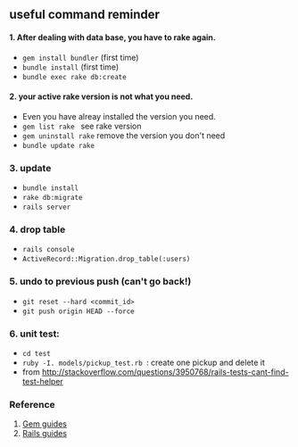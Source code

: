 ## useful command reminder

#### 1. After dealing with data base, you have to rake again. 
  * `gem install bundler` (first time)
  * `bundle install` (first time)
  * `bundle exec rake db:create`

#### 2. your active rake version is not what you need. 
  * Even you have alreay installed the version you need.
  * `gem list rake ` see rake version
  * `gem uninstall rake` remove the version you don't need 
  * `bundle update rake`


### 3. update
  * `bundle install`
  * `rake db:migrate`
  * `rails server`

### 4. drop table
  * `rails console`
  * `ActiveRecord::Migration.drop_table(:users)`

### 5. undo to previous push (can't go back!)
  * `git reset --hard <commit_id>`
  * `git push origin HEAD --force`

### 6. unit test:
  * `cd test`
  * `ruby -I. models/pickup_test.rb `: create one pickup and delete it
  * from http://stackoverflow.com/questions/3950768/rails-tests-cant-find-test-helper

### Reference
 1. [Gem guides](http://guides.rubygems.org/command-reference/)
 2. [Rails guides](http://guides.rubyonrails.org/command_line.html)